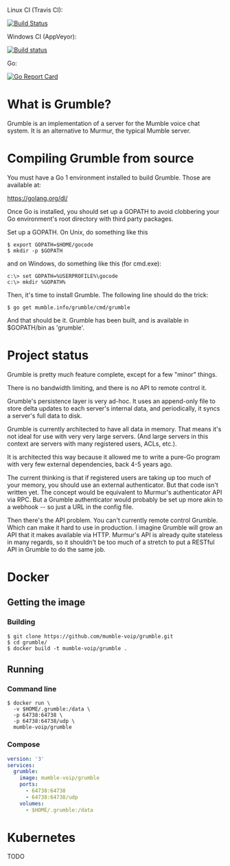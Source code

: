 
Linux CI (Travis CI):

[![Build Status](https://travis-ci.com/mumble-voip/grumble.svg?branch=master)](https://travis-ci.com/mumble-voip/grumble)

Windows CI (AppVeyor):

[![Build status](https://ci.appveyor.com/api/projects/status/yfvg0eagpuy9kgg9/branch/master?svg=true)](https://ci.appveyor.com/project/mumble-voip/grumble/branch/master)

Go:

[![Go Report Card](https://goreportcard.com/badge/github.com/mumble-voip/grumble)](https://goreportcard.com/report/github.com/mumble-voip/grumble)


What is Grumble?
================

Grumble is an implementation of a server for the Mumble voice chat system. It is an alternative to Murmur, the typical Mumble server.

Compiling Grumble from source
=============================

You must have a Go 1 environment installed to build Grumble. Those are available at:

https://golang.org/dl/

Once Go is installed, you should set up a GOPATH to avoid clobbering your Go environment's root directory with third party packages.

Set up a GOPATH. On Unix, do something like this
```shell script
$ export GOPATH=$HOME/gocode
$ mkdir -p $GOPATH
```

and on Windows, do something like this (for cmd.exe):
```shell script
c:\> set GOPATH=%USERPROFILE%\gocode
c:\> mkdir %GOPATH%
```

Then, it's time to install Grumble. The following line should do the trick:
```shell script
$ go get mumble.info/grumble/cmd/grumble
```

And that should be it. Grumble has been built, and is available in $GOPATH/bin as 'grumble'.

Project status
==============

Grumble is pretty much feature complete, except for a few "minor" things.

There is no bandwidth limiting, and there is no API to remote control it.

Grumble's persistence layer is very ad-hoc. It uses an append-only file to store delta updates to each server's internal data, and periodically, it syncs a server's full data to disk.

Grumble is currently architected to have all data in memory. That means it's not ideal for use with very very large servers. (And large servers in this context are servers with many registered users, ACLs, etc.).

It is architected this way because it allowed me to write a pure-Go program with very few external dependencies, back 4-5 years ago.

The current thinking is that if registered users are taking up too much of your memory, you should use an external authenticator. But that code isn't written yet. The concept would be equivalent to Murmur's authenticator API via RPC. But a Grumble authenticator would probably be set up more akin to a webhook -- so just a URL in the config file.

Then there's the API problem. You can't currently remote control Grumble. Which can make it hard to use in production. I imagine Grumble will grow an API that it makes available via HTTP. Murmur's API is already quite stateless in many regards, so it shouldn't be too much of a stretch to put a RESTful API in Grumble to do the same job.

Docker
==============

## Getting the image

### Building
```shell script
$ git clone https://github.com/mumble-voip/grumble.git
$ cd grumble/
$ docker build -t mumble-voip/grumble .
```

## Running

### Command line
```shell script
$ docker run \
  -v $HOME/.grumble:/data \
  -p 64738:64738 \
  -p 64738:64738/udp \
  mumble-voip/grumble
```

### Compose
```yaml
version: '3'
services:
  grumble:
    image: mumble-voip/grumble
    ports:
      - 64738:64738
      - 64738:64738/udp
    volumes:
      - $HOME/.grumble:/data
```

Kubernetes
===============

TODO
